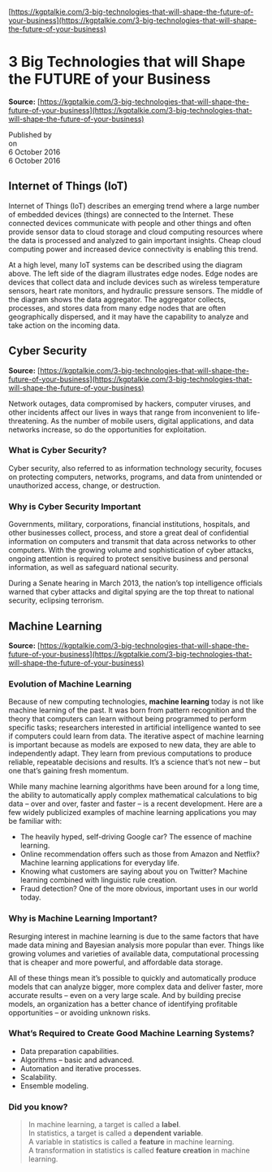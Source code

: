[https://kgptalkie.com/3-big-technologies-that-will-shape-the-future-of-your-business](https://kgptalkie.com/3-big-technologies-that-will-shape-the-future-of-your-business)

# 3 Big Technologies that will Shape the FUTURE of your Business

**Source:** [https://kgptalkie.com/3-big-technologies-that-will-shape-the-future-of-your-business](https://kgptalkie.com/3-big-technologies-that-will-shape-the-future-of-your-business)

Published by  
on  
6 October 2016  
6 October 2016  

## Internet of Things (IoT)

Internet of Things (IoT) describes an emerging trend where a large number of embedded devices (things) are connected to the Internet. These connected devices communicate with people and other things and often provide sensor data to cloud storage and cloud computing resources where the data is processed and analyzed to gain important insights. Cheap cloud computing power and increased device connectivity is enabling this trend.

At a high level, many IoT systems can be described using the diagram above. The left side of the diagram illustrates edge nodes. Edge nodes are devices that collect data and include devices such as wireless temperature sensors, heart rate monitors, and hydraulic pressure sensors. The middle of the diagram shows the data aggregator. The aggregator collects, processes, and stores data from many edge nodes that are often geographically dispersed, and it may have the capability to analyze and take action on the incoming data.

## Cyber Security

**Source:** [https://kgptalkie.com/3-big-technologies-that-will-shape-the-future-of-your-business](https://kgptalkie.com/3-big-technologies-that-will-shape-the-future-of-your-business)

Network outages, data compromised by hackers, computer viruses, and other incidents affect our lives in ways that range from inconvenient to life-threatening. As the number of mobile users, digital applications, and data networks increase, so do the opportunities for exploitation.

### What is Cyber Security?

Cyber security, also referred to as information technology security, focuses on protecting computers, networks, programs, and data from unintended or unauthorized access, change, or destruction.

### Why is Cyber Security Important

Governments, military, corporations, financial institutions, hospitals, and other businesses collect, process, and store a great deal of confidential information on computers and transmit that data across networks to other computers. With the growing volume and sophistication of cyber attacks, ongoing attention is required to protect sensitive business and personal information, as well as safeguard national security.

During a Senate hearing in March 2013, the nation’s top intelligence officials warned that cyber attacks and digital spying are the top threat to national security, eclipsing terrorism.

## Machine Learning

**Source:** [https://kgptalkie.com/3-big-technologies-that-will-shape-the-future-of-your-business](https://kgptalkie.com/3-big-technologies-that-will-shape-the-future-of-your-business)

### Evolution of Machine Learning

Because of new computing technologies, **machine learning** today is not like machine learning of the past. It was born from pattern recognition and the theory that computers can learn without being programmed to perform specific tasks; researchers interested in artificial intelligence wanted to see if computers could learn from data. The iterative aspect of machine learning is important because as models are exposed to new data, they are able to independently adapt. They learn from previous computations to produce reliable, repeatable decisions and results. It’s a science that’s not new – but one that’s gaining fresh momentum.

While many machine learning algorithms have been around for a long time, the ability to automatically apply complex mathematical calculations to big data – over and over, faster and faster – is a recent development. Here are a few widely publicized examples of machine learning applications you may be familiar with:

- The heavily hyped, self-driving Google car? The essence of machine learning.
- Online recommendation offers such as those from Amazon and Netflix? Machine learning applications for everyday life.
- Knowing what customers are saying about you on Twitter? Machine learning combined with linguistic rule creation.
- Fraud detection? One of the more obvious, important uses in our world today.

### Why is Machine Learning Important?

Resurging interest in machine learning is due to the same factors that have made data mining and Bayesian analysis more popular than ever. Things like growing volumes and varieties of available data, computational processing that is cheaper and more powerful, and affordable data storage.

All of these things mean it’s possible to quickly and automatically produce models that can analyze bigger, more complex data and deliver faster, more accurate results – even on a very large scale. And by building precise models, an organization has a better chance of identifying profitable opportunities – or avoiding unknown risks.

### What’s Required to Create Good Machine Learning Systems?

- Data preparation capabilities.
- Algorithms – basic and advanced.
- Automation and iterative processes.
- Scalability.
- Ensemble modeling.

### Did you know?

> In machine learning, a target is called a **label**.  
> In statistics, a target is called a **dependent variable**.  
> A variable in statistics is called a **feature** in machine learning.  
> A transformation in statistics is called **feature creation** in machine learning.